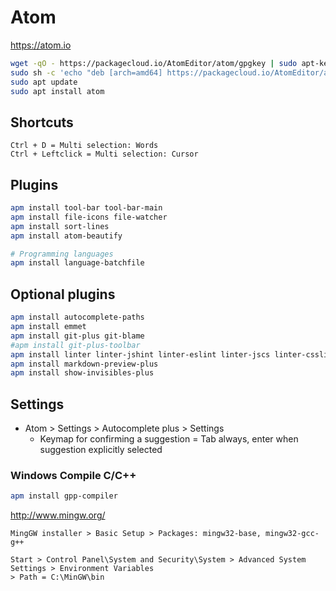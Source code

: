# Atom

https://atom.io

```bash
wget -qO - https://packagecloud.io/AtomEditor/atom/gpgkey | sudo apt-key add -
sudo sh -c 'echo "deb [arch=amd64] https://packagecloud.io/AtomEditor/atom/any/ any main" > /etc/apt/sources.list.d/atom.list'
sudo apt update
sudo apt install atom
```

## Shortcuts

```text
Ctrl + D = Multi selection: Words
Ctrl + Leftclick = Multi selection: Cursor
```

## Plugins

```bash
apm install tool-bar tool-bar-main
apm install file-icons file-watcher
apm install sort-lines
apm install atom-beautify

# Programming languages
apm install language-batchfile
```

## Optional plugins

```bash
apm install autocomplete-paths
apm install emmet
apm install git-plus git-blame
#apm install git-plus-toolbar
apm install linter linter-jshint linter-eslint linter-jscs linter-csslint linter-sass-lint
apm install markdown-preview-plus
apm install show-invisibles-plus
```

## Settings

* Atom > Settings > Autocomplete plus > Settings
  - Keymap for confirming a suggestion = Tab always, enter when suggestion explicitly selected

### Windows Compile C/C++

```bash
apm install gpp-compiler
```

http://www.mingw.org/

```text
MingGW installer > Basic Setup > Packages: mingw32-base, mingw32-gcc-g++

Start > Control Panel\System and Security\System > Advanced System Settings > Environment Variables
> Path = C:\MinGW\bin
```
